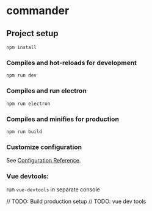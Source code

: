 # commander

## Project setup
```
npm install
```

### Compiles and hot-reloads for development
```
npm run dev
```

### Compiles and run electron
```
npm run electron
```

### Compiles and minifies for production
```
npm run build
```

### Customize configuration
See [Configuration Reference](https://cli.vuejs.org/config/).

### Vue devtools:
run ```vue-devtools``` in separate console

// TODO: Build production setup
// TODO: vue dev tools

